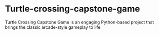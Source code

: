 # Turtle-crossing-capstone-game
Turtle Crossing Capstone Game is an engaging Python-based project that brings the classic arcade-style gameplay to life

